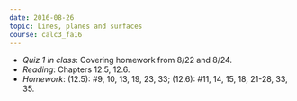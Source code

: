 ```yaml
---
date: 2016-08-26
topic: Lines, planes and surfaces
course: calc3_fa16
---
```

- *Quiz 1 in class*: Covering homework from 8/22 and 8/24.
- *Reading*: Chapters 12.5, 12.6.
- *Homework*: (12.5): #9, 10, 13, 19, 23, 33; (12.6): #11, 14, 15, 18, 21-28, 33, 35.

